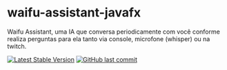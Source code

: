 # waifu-assistant-javafx
Waifu Assistant, uma IA que conversa periodicamente com você conforme realiza perguntas para ela tanto via console, microfone (whisper) ou na twitch.

[![Latest Stable Version](https://img.shields.io/badge/version-v0.0.0.1-blue)](https://github.com/GustavoBorges13/waifu-assistant-javafx/releases)
[![GitHub last commit](https://img.shields.io/github/last-commit/GustavoBorges13/waifu-assistant-javafx)](https://github.com/GustavoBorges13/waifu-assistant-javafx/commits/main)
<!---[![Build Status](https://app.travis-ci.com/GustavoBorges13/RunBlocker.svg?branch=main)](https://app.travis-ci.com/GustavoBorges13/RunBlocker)-->
